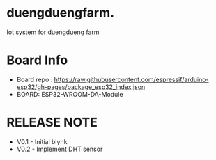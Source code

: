 # duengduengfarm.

Iot system for duengdueng farm

# Board Info
-  Board repo : https://raw.githubusercontent.com/espressif/arduino-esp32/gh-pages/package_esp32_index.json
-  BOARD: ESP32-WROOM-DA-Module

# RELEASE NOTE
- V0.1 - Initial blynk
- V0.2 - Implement DHT sensor